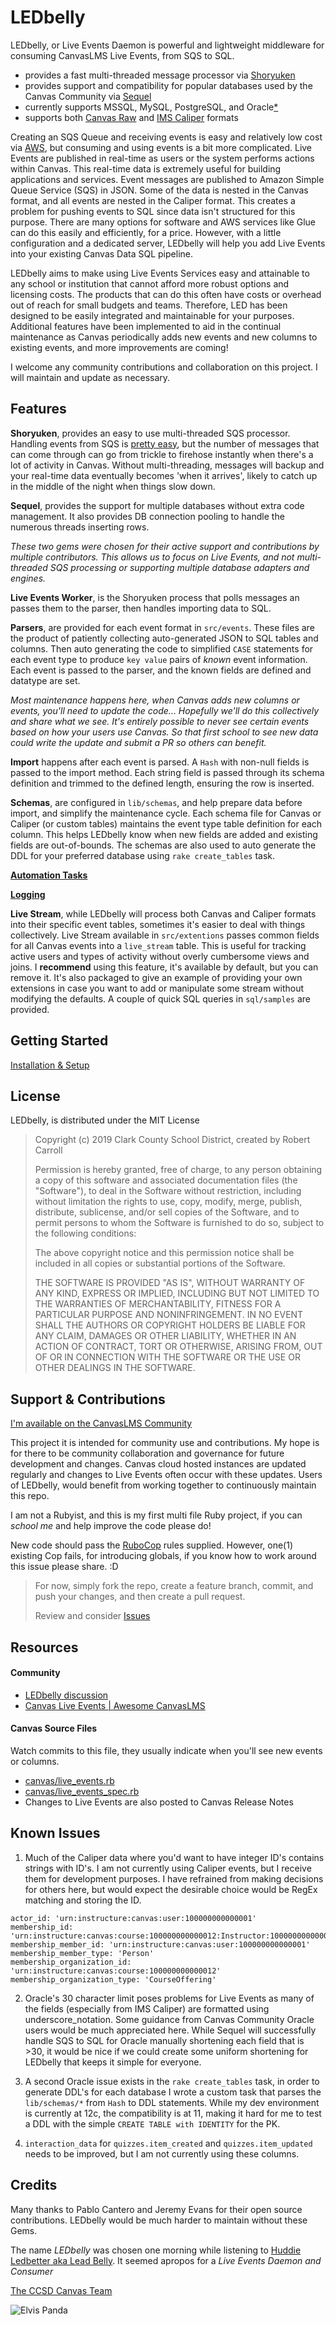 # LEDbelly

LEDbelly, or Live Events Daemon is powerful and lightweight middleware for consuming CanvasLMS Live Events, from SQS to SQL.

- provides a fast multi-threaded message processor via [Shoryuken](https://github.com/phstc/shoryuken)
- provides support and compatibility for popular databases used by the Canvas Community via [Sequel](https://github.com/jeremyevans/sequel)
- currently supports MSSQL, MySQL, PostgreSQL, and Oracle[*](https://github.com/ccsd/ledbelly#known-issues)
- supports both [Canvas Raw](https://github.com/instructure/canvas-lms/blob/master/doc/api/live_events.md) and [IMS Caliper](https://github.com/instructure/canvas-lms/blob/master/doc/api/caliper_live_events.md) formats

Creating an SQS Queue and receiving events is easy and relatively low cost via [AWS](https://aws.amazon.com/sqs/pricing/), but consuming and using events is a bit more complicated. Live Events are published in real-time as users or the system performs actions within Canvas. This real-time data is extremely useful for building applications and services. Event messages are published to Amazon Simple Queue Service (SQS) in JSON. Some of the data is nested in the Canvas format, and all events are nested in the Caliper format. This creates a problem for pushing events to SQL since data isn't structured for this purpose. There are many options for software and AWS services like Glue can do this easily and efficiently, for a price. However, with a little configuration and a dedicated server, LEDbelly will help you add Live Events into your existing Canvas Data SQL pipeline.

LEDbelly aims to make using Live Events Services easy and attainable to any school or institution that cannot afford more robust options and licensing costs. The products that can do this often have costs or overhead out of reach for small budgets and teams. Therefore, LED has been designed to be easily integrated and maintainable for your purposes. Additional features have been implemented to aid in the continual maintenance as Canvas periodically adds new events and new columns to existing events, and more improvements are coming!

I welcome any community contributions and collaboration on this project. I will maintain and update as necessary.

## Features

__Shoryuken__, provides an easy to use multi-threaded SQS processor. Handling events from SQS is [pretty easy](https://docs.aws.amazon.com/sdk-for-ruby/v3/developer-guide/sqs-examples.html), but the number of messages that can come through can go from trickle to firehose instantly when there's a lot of activity in Canvas. Without multi-threading, messages will backup and your real-time data eventually becomes 'when it arrives', likely to catch up in the middle of the night when things slow down.

__Sequel__, provides the support for multiple databases without extra code management. It also provides DB connection pooling to handle the numerous threads inserting rows.

_These two gems were chosen for their active support and contributions by multiple contributors. This allows _us_ to focus on Live Events, and not multi-threaded SQS processing or supporting multiple database adapters and engines._

__Live Events Worker__, is the Shoryuken process that polls messages an passes them to the parser, then handles importing data to SQL.

__Parsers__, are provided for each event format in `src/events`. These files are the product of patiently collecting auto-generated JSON to SQL tables and columns. Then auto generating the code to simplified `CASE` statements for each event type to produce `key value` pairs of _known_ event information. Each event is passed to the parser, and the known fields are defined and datatype are set. 

_Most maintenance happens here, when Canvas adds new columns or events, you'll need to update the code... Hopefully we'll do this collectively and share what we see. It's entirely possible to never see certain events based on how your users use Canvas. So that first school to see new data could write the update and submit a PR so others can benefit._

__Import__ happens after each event is parsed. A `Hash` with non-null fields is passed to the import method. Each string field is passed through its schema definition and trimmed to the defined length, ensuring the row is inserted.

__Schemas__, are configured in `lib/schemas`, and help prepare data before import, and simplify the maintenance cycle. Each schema file for Canvas or Caliper (or custom tables) maintains the event type table definition for each column. This helps LEDbelly know when new fields are added and existing fields are out-of-bounds. The schemas are also used to auto generate the DDL for your preferred database using `rake create_tables` task.

[__Automation Tasks__](https://github.com/ccsd/ledbelly/wiki/Tasks)

[__Logging__](https://github.com/ccsd/ledbelly/wiki/Logging)

__Live Stream__, while LEDbelly will process both Canvas and Caliper formats into their specific event tables, sometimes it's easier to deal with things collectively. Live Stream available in `src/extentions` passes common fields for all Canvas events into a `live_stream` table. This is useful for tracking active users and types of activity without overly cumbersome views and joins. I __recommend__ using this feature, it's available by default, but you can remove it. It's also packaged to give an example of providing your own extensions in case you want to add or manipulate some stream without modifying the defaults. A couple of quick SQL queries in `sql/samples` are provided.


## Getting Started
[Installation & Setup](https://github.com/ccsd/ledbelly/wiki/Getting-Started)


## License
LEDbelly, is distributed under the MIT License

>Copyright (c) 2019 Clark County School District, created by Robert Carroll
>
>Permission is hereby granted, free of charge, to any person obtaining a copy
of this software and associated documentation files (the "Software"), to deal
in the Software without restriction, including without limitation the rights
to use, copy, modify, merge, publish, distribute, sublicense, and/or sell
copies of the Software, and to permit persons to whom the Software is
furnished to do so, subject to the following conditions:
>
>The above copyright notice and this permission notice shall be included in all
copies or substantial portions of the Software.
>
>THE SOFTWARE IS PROVIDED "AS IS", WITHOUT WARRANTY OF ANY KIND, EXPRESS OR
IMPLIED, INCLUDING BUT NOT LIMITED TO THE WARRANTIES OF MERCHANTABILITY,
FITNESS FOR A PARTICULAR PURPOSE AND NONINFRINGEMENT. IN NO EVENT SHALL THE
AUTHORS OR COPYRIGHT HOLDERS BE LIABLE FOR ANY CLAIM, DAMAGES OR OTHER
LIABILITY, WHETHER IN AN ACTION OF CONTRACT, TORT OR OTHERWISE, ARISING FROM,
OUT OF OR IN CONNECTION WITH THE SOFTWARE OR THE USE OR OTHER DEALINGS IN THE
SOFTWARE.


## Support & Contributions

[I'm available on the CanvasLMS Community](https://community.canvaslms.com/people/carroll-ccsd)

This project it is intended for community use and contributions. My hope is for there to be community collaboration and governance for future development and changes. Canvas cloud hosted instances are updated regularly and changes to Live Events often occur with these updates. Users of LEDbelly, would benefit from working together to continuously maintain this repo.

I am not a Rubyist, and this is my first multi file Ruby project, if you can _school me_ and help improve the code please do!

New code should pass the [RuboCop](https://github.com/rubocop-hq/rubocop) rules supplied. However, one(1) existing Cop fails, for introducing globals, if you know how to work around this issue please share. :D

> For now, simply fork the repo, create a feature branch, commit, and push your changes, and then create a pull request.
> 
> Review and consider [Issues](https://github.com/ccsd/ledbelly/issues)

## Resources
#### Community
- [LEDbelly discussion](https://community.canvaslms.com/message/157736-ledbelly-live-events-daemon-for-canvas-lms-sqs-to-sql)
- [Canvas Live Events | Awesome CanvasLMS](https://community.canvaslms.com/docs/DOC-17354-awesome-canvaslms#CanvasLiveEvents)

#### Canvas Source Files

Watch commits to this file, they usually indicate when you'll see new events or columns.
- [canvas/live_events.rb](https://github.com/instructure/canvas-lms/blob/master/lib/canvas/live_events.rb)
- [canvas/live_events_spec.rb](https://github.com/instructure/canvas-lms/blob/master/spec/lib/canvas/live_events_spec.rb)
- Changes to Live Events are also posted to Canvas Release Notes


## Known Issues

1) Much of the Caliper data where you'd want to have integer ID's contains strings with ID's. I am not currently using Caliper events, but I receive them for development purposes. I have refrained from making decisions for others here, but would expect the desirable choice would be RegEx matching and storing the ID.
```
actor_id: 'urn:instructure:canvas:user:100000000000001'
membership_id: 'urn:instructure:canvas:course:100000000000012:Instructor:100000000000001'
membership_member_id: 'urn:instructure:canvas:user:100000000000001'
membership_member_type: 'Person'
membership_organization_id: 'urn:instructure:canvas:course:100000000000012'
membership_organization_type: 'CourseOffering'
```

2) Oracle's 30 character limit poses problems for Live Events as many of the fields (especially from IMS Caliper) are formatted using underscore_notation. Some guidance from Canvas Community Oracle users would be much appreciated here. While Sequel will successfully handle SQS to SQL for Oracle manually shortening each field that is >30, it would be nice if we could create some uniform shortening for LEDbelly that keeps it simple for everyone.

3) A second Oracle issue exists in the `rake create_tables` task, in order to generate DDL's for each database I wrote a custom task that parses the `lib/schemas/*` from `Hash` to DDL statements. While my dev environment is currently at 12c, the compatibility is at 11, making it hard for me to test a DDL with the simple `CREATE TABLE with IDENTITY` for the PK.

4) `interaction_data` for `quizzes.item_created` and `quizzes.item_updated` needs to be improved, but I am not currently using these columns.

## Credits
Many thanks to Pablo Cantero and Jeremy Evans for their open source contributions. LEDbelly would be much harder to maintain without these Gems.

The name _LEDbelly_ was chosen one morning while listening to [Huddie Ledbetter aka Lead Belly](https://en.wikipedia.org/wiki/Lead_Belly). It seemed apropos for a _Live Events Daemon and Consumer_

[The CCSD Canvas Team](http://obl.ccsd.net)

![Elvis Panda](https://s3-us-west-2.amazonaws.com/ccsd-canvas/branding/images/ccsd-elvis-panda-sm.png "Elvis Panda")